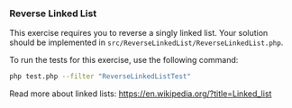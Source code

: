 ### Reverse Linked List

This exercise requires you to reverse a singly linked list. Your solution should be implemented in `src/ReverseLinkedList/ReverseLinkedList.php`.

To run the tests for this exercise, use the following command:

```bash
php test.php --filter "ReverseLinkedListTest"
```

Read more about linked lists: https://en.wikipedia.org/?title=Linked_list